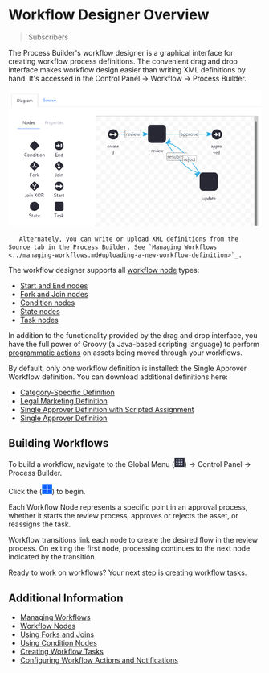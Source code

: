# Workflow Designer Overview

> Subscribers

The Process Builder's workflow designer is a graphical interface for creating workflow process definitions. The convenient drag and drop interface makes workflow design easier than writing XML definitions by hand. It's accessed in the Control Panel &rarr; Workflow &rarr; Process Builder.

![Drag and drop nodes onto the designer canvas.](./workflow-designer-overview/images/01.png)

```tip::
   Alternately, you can write or upload XML definitions from the Source tab in the Process Builder. See `Managing Workflows <../managing-workflows.md#uploading-a-new-workflow-definition>`_.
```

The workflow designer supports all [workflow node](./workflow-nodes.md) types:

* [Start and End nodes](./workflow-nodes.md#start-and-end-nodes)
* [Fork and Join nodes](./using-forks-and-joins.md)
* [Condition nodes](./using-condition-nodes.md)
* [State nodes](./workflow-nodes.md#state-nodes)
* [Task nodes](./creating-workflow-tasks.md)

In addition to the functionality provided by the drag and drop interface, you have the full power of Groovy (a Java-based scripting language) to perform [programmatic actions](./../../developer-guide/using-the-script-engine-in-workflow.md) on assets being moved through your workflows.

By default, only one workflow definition is installed: the Single Approver Workflow definition. You can download additional definitions here:

* [Category-Specific Definition](./workflow-designer-overview/resources/category-specific-definition.xml)
* [Legal Marketing Definition](./workflow-designer-overview/resources/legal-marketing-definition.xml)
* [Single Approver Definition with Scripted Assignment](./workflow-designer-overview/resources/single-approver-definition-scripted-assignment.xml)
* [Single Approver Definition](./workflow-designer-overview/resources/single-approver-definition.xml)

## Building Workflows

To build a workflow, navigate to the Global Menu (![Global Menu](../../../../images/icon-applications-menu.png)) &rarr; Control Panel &rarr; Process Builder.

Click the (![Add icon](../../../../images/icon-add.png)) to begin.

Each Workflow Node represents a specific point in an approval process, whether it starts the review process, approves or rejects the asset, or reassigns the task.

Workflow transitions link each node to create the desired flow in the review process. On exiting the first node, processing continues to the next node indicated by the transition.

Ready to work on workflows? Your next step is [creating workflow tasks](./creating-workflow-tasks.md).

## Additional Information

* [Managing Workflows](./managing-workflows.md)
* [Workflow Nodes](./workflow-nodes.md)
* [Using Forks and Joins](./using-forks-and-joins.md)
* [Using Condition Nodes](./using-condition-nodes.md)
* [Creating Workflow Tasks](./creating-workflow-tasks.md)
* [Configuring Workflow Actions and Notifications](./configuring-workflow-actions-and-notifications.md)

